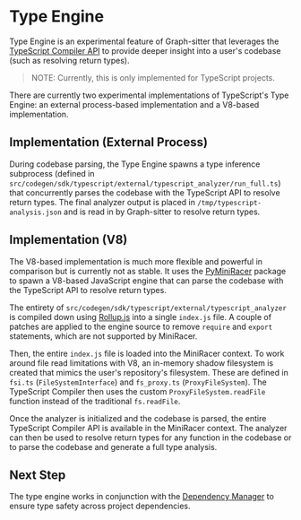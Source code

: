 # Type Engine

Type Engine is an experimental feature of Graph-sitter that leverages the [TypeScript Compiler API](https://github.com/microsoft/TypeScript/wiki/Using-the-Compiler-API) to provide deeper insight into a user's codebase (such as resolving return types).

> NOTE: Currently, this is only implemented for TypeScript projects.

There are currently two experimental implementations of TypeScript's Type Engine: an external process-based implementation and a V8-based implementation.

## Implementation (External Process)

During codebase parsing, the Type Engine spawns a type inference subprocess (defined in `src/codegen/sdk/typescript/external/typescript_analyzer/run_full.ts`) that concurrently parses the codebase with the TypeScript API to resolve return types. The final analyzer output is placed in `/tmp/typescript-analysis.json` and is read in by Graph-sitter to resolve return types.

## Implementation (V8)

The V8-based implementation is much more flexible and powerful in comparison but is currently not as stable. It uses the [PyMiniRacer](https://github.com/sqreen/py_mini_racer) package to spawn a V8-based JavaScript engine that can parse the codebase with the TypeScript API to resolve return types.

The entirety of `src/codegen/sdk/typescript/external/typescript_analyzer` is compiled down using [Rollup.js](https://rollupjs.org/) into a single `index.js` file. A couple of patches are applied to the engine source to remove `require` and `export` statements, which are not supported by MiniRacer.

Then, the entire `index.js` file is loaded into the MiniRacer context. To work around file read limitations with V8, an in-memory shadow filesystem is created that mimics the user's repository's filesystem. These are defined in `fsi.ts` (`FileSystemInterface`) and `fs_proxy.ts` (`ProxyFileSystem`). The TypeScript Compiler then uses the custom `ProxyFileSystem.readFile` function instead of the traditional `fs.readFile`.

Once the analyzer is initialized and the codebase is parsed, the entire TypeScript Compiler API is available in the MiniRacer context. The analyzer can then be used to resolve return types for any function in the codebase or to parse the codebase and generate a full type analysis.

## Next Step

The type engine works in conjunction with the [Dependency Manager](./dependency-manager.md) to ensure type safety across project dependencies.
